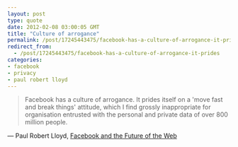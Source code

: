 ```yaml
---
layout: post
type: quote
date: 2012-02-08 03:00:05 GMT
title: "Culture of arrogance"
permalink: /post/17245443475/facebook-has-a-culture-of-arrogance-it-prides
redirect_from: 
  - /post/17245443475/facebook-has-a-culture-of-arrogance-it-prides
categories:
- facebook
- privacy
- paul robert lloyd
---
```

<blockquote>Facebook has a culture of arrogance. It prides itself on a 'move fast and break things' attitude, which I find grossly inappropriate for organisation entrusted with the personal and private data of over 800 million people.</blockquote>
<p>— Paul Robert Lloyd, <a href="http://paulrobertlloyd.com/2012/01/facebook/">Facebook and the Future of the Web</a></p>